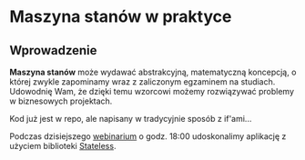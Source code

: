 # Maszyna stanów w praktyce

## Wprowadzenie
**Maszyna stanów** może wydawać abstrakcyjną, matematyczną koncepcją, o której zwykle zapominamy wraz z zaliczonym egzaminem na studiach. 
Udowodnię Wam, że dzięki temu wzorcowi możemy rozwiązywać problemy w biznesowych projektach. 

Kod już jest w repo, ale napisany w tradycyjnie sposób z if'ami...

Podczas dzisiejszego [webinarium](bit.ly/3puVzOf) o godz. 18:00 udoskonalimy aplikację z użyciem biblioteki
[Stateless](https://github.com/dotnet-state-machine/stateless).




